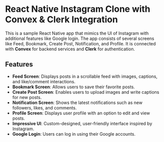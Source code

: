 # React Native Instagram Clone with Convex & Clerk Integration

This is a sample React Native app that mimics the UI of Instagram with additional features like Google login. The app consists of several screens like Feed, Bookmark, Create Post, Notification, and Profile. It is connected with **Convex** for backend services and **Clerk** for authentication.

## Features
- **Feed Screen**: Displays posts in a scrollable feed with images, captions, and like/comment interactions.
- **Bookmark Screen**: Allows users to save their favorite posts.
- **Create Post Screen**: Enables users to upload images and write captions for new posts.
- **Notification Screen**: Shows the latest notifications such as new followers, likes, and comments.
- **Profile Screen**: Displays user profile with an option to edit and view posts.
- **Impressive UI**: Custom-designed, user-friendly interface inspired by Instagram.
- **Google Login**: Users can log in using their Google accounts.
